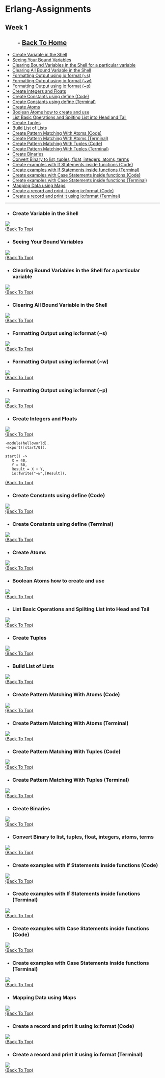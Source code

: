 # Erlang-Assignments
## Week 1  &nbsp;&nbsp;&nbsp;&nbsp;&nbsp;&nbsp;&nbsp;&nbsp;&nbsp;&nbsp;&nbsp;&nbsp;&nbsp;&nbsp;&nbsp;&nbsp;&nbsp;&nbsp;&nbsp;&nbsp;&nbsp;&nbsp;&nbsp;&nbsp;&nbsp;&nbsp;&nbsp;&nbsp;&nbsp;&nbsp;&nbsp;&nbsp;&nbsp;&nbsp;&nbsp;&nbsp;&nbsp;&nbsp;&nbsp;&nbsp;&nbsp;&nbsp;&nbsp;&nbsp;&nbsp;&nbsp;&nbsp;&nbsp;&nbsp;&nbsp;&nbsp;&nbsp;&nbsp;&nbsp;&nbsp;&nbsp;&nbsp;&nbsp;&nbsp;&nbsp;&nbsp;&nbsp;&nbsp;&nbsp;&nbsp;&nbsp;&nbsp;&nbsp;&nbsp;&nbsp;&nbsp;&nbsp;&nbsp;&nbsp;&nbsp;&nbsp;&nbsp;&nbsp;&nbsp;&nbsp;&nbsp;&nbsp;&nbsp;&nbsp;&nbsp;&nbsp;&nbsp;&nbsp;&nbsp;&nbsp;&nbsp;&nbsp;&nbsp;&nbsp;&nbsp;&nbsp;&nbsp;&nbsp;&nbsp;&nbsp;&nbsp;&nbsp;&nbsp;&nbsp;&nbsp;&nbsp;&nbsp;&nbsp;&nbsp;- [Back To Home](https://github.com/PranavArya37/Erlang#erlang-assignments)

- [Create Variable in the Shell](#create-variable-in-the-shell)
- [Seeing Your Bound Variables](#seeing-your-bound-variables)
- [Clearing Bound Variables in the Shell for a particular variable](#clearing-bound-variables-in-the-shell-for-a-particular-variable)
- [Clearing All Bound Variable in the Shell](#clearing-all-bound-variable-in-the-shell)
- [Formatting Output using io:format (~s)](#formatting-output-using-ioformat-s)
- [Formatting Output using io:format (~w)](#formatting-output-using-ioformat-w)
- [Formatting Output using io:format (~p)](#formatting-output-using-ioformat-p)
- [Create Integers and Floats](#create-integers-and-floats)
- [Create Constants using define (Code)](#create-constants-using-define-code)
- [Create Constants using define (Terminal)](#create-constants-using-define-terminal)
- [Create Atoms](#create-atoms)
- [Boolean Atoms how to create and use](#boolean-atoms-how-to-create-and-use)
- [List Basic Operations and Spilting List into Head and Tail](#list-basic-operations-and-spilting-list-into-head-and-tail)
- [Create Tuples](#create-tuples)
- [Build List of Lists](#build-list-of-lists)
- [Create Pattern Matching With Atoms (Code)](#create-pattern-matching-with-atoms-code)
- [Create Pattern Matching With Atoms (Terminal)](#create-pattern-matching-with-atoms-terminal)
- [Create Pattern Matching With Tuples (Code)](#create-pattern-matching-with-tuples-code)
- [Create Pattern Matching With Tuples (Terminal)](#create-pattern-matching-with-tuples-terminal)
- [Create Binaries](#create-binaries)
- [Convert Binary to list, tuples, float, integers, atoms, terms](#convert-binary-to-list-tuples-float-integers-atoms-terms)
- [Create examples with If Statements inside functions (Code)](#create-examples-with-if-statements-inside-functions-code)
- [Create examples with If Statements inside functions (Terminal)](#create-examples-with-if-statements-inside-functions-terminal)
- [Create examples with Case Statements inside functions (Code)](#create-examples-with-case-statements-inside-functions-code)
- [Create examples with Case Statements inside functions (Terminal)](#create-examples-with-case-statements-inside-functions-terminal)
- [Mapping Data using Maps](#mapping-data-using-maps)
- [Create a record and print it using io:format (Code)](#create-a-record-and-print-it-using-ioformat-code)
- [Create a record and print it using io:format (Terminal)](#create-a-record-and-print-it-using-ioformat-terminal)

***
- ### Create Variable in the Shell 

![](Screenshots%20Week%201/Create%20Variables%20in%20the%20Shell.png)<br>
[(Back To Top)](#week-1----back-to-home)
    
- ### Seeing Your Bound Variables

![](Screenshots%20Week%201/Seeing%20Your%20Bound%20Variables.png)<br>
[(Back To Top)](#week-1----back-to-home)
    
- ### Clearing Bound Variables in the Shell for a particular variable

![](Screenshots%20Week%201/Clearing%20Bound%20Variables%20in%20the%20Shell%20for%20a%20Particular%20Variable.png)<br>
[(Back To Top)](#week-1----back-to-home)

- ### Clearing All Bound Variable in the Shell

![](Screenshots%20Week%201/Clearing%20All%20Bound%20Variable%20in%20the%20Shell.png)<br>
[(Back To Top)](#week-1----back-to-home)
    
- ### Formatting Output using io:format (~s)

![](Screenshots%20Week%201/Formatting%20Output%20using%20io:format%201.png)<br>
[(Back To Top)](#week-1----back-to-home)

- ### Formatting Output using io:format (~w)

![](Screenshots%20Week%201/Formatting%20Output%20using%20io:format%202.png)<br>
[(Back To Top)](#week-1----back-to-home)

- ### Formatting Output using io:format (~p)

![](Screenshots%20Week%201/Formatting%20Output%20using%20io:format%203.png)<br>
[(Back To Top)](#week-1----back-to-home)
    
- ### Create Integers and Floats

![](Screenshots%20Week%201/Create%20Integers%20and%20Floats.png)<br>
[(Back To Top)](#week-1----back-to-home)


```
-module(helloworld). 
-export([start/0]). 

start() -> 
   X = 40, 
   Y = 50, 
   Result = X + Y, 
   io:fwrite("~w",[Result]).
```
[(Back To Top)](#week-1----back-to-home)
    
- ### Create Constants using define (Code)

![](Screenshots%20Week%201/Constants%20Using%20Define%20ERL.png)<br>
[(Back To Top)](#week-1----back-to-home)

- ### Create Constants using define (Terminal)

![](Screenshots%20Week%201/Constants%20Using%20Define%20Terminal.png)<br>
[(Back To Top)](#week-1----back-to-home)

- ### Create Atoms

![](Screenshots%20Week%201/Create%20Atoms.png)<br>
[(Back To Top)](#week-1----back-to-home)
    
- ### Boolean Atoms how to create and use 

![](Screenshots%20Week%201/Boolean%20Atoms%20how%20to%20create%20and%20use.png)<br>
[(Back To Top)](#week-1----back-to-home)
    
- ### List Basic Operations and Spilting List into Head and Tail 

![](Screenshots%20Week%201/List%20Basic%20Operations%20and%20Spilting%20List%20into%20Head%20and%20Tail.png)<br>
[(Back To Top)](#week-1----back-to-home)

- ### Create Tuples

![](Screenshots%20Week%201/Create%20Tuple.png)<br>
[(Back To Top)](#week-1----back-to-home)

- ### Build List of Lists

![](Screenshots%20Week%201/Build%20List%20of%20Lists.png)<br>
[(Back To Top)](#week-1----back-to-home)

- ### Create Pattern Matching With Atoms (Code)

![](Screenshots%20Week%201/Pattern%20Matching%20With%20Atoms%20Code.png)<br>
[(Back To Top)](#week-1----back-to-home)

- ### Create Pattern Matching With Atoms (Terminal)

![](Screenshots%20Week%201/Pattern%20Matching%20With%20Atoms%20Terminal.png)<br>
[(Back To Top)](#week-1----back-to-home)

- ### Create Pattern Matching With Tuples (Code)

![](Screenshots%20Week%201/Pattern%20Matching%20With%20Tuples%20Code.png)<br>
[(Back To Top)](#week-1----back-to-home)

- ### Create Pattern Matching With Tuples (Terminal)

![](Screenshots%20Week%201/Pattern%20Matching%20With%20Tuples%20Terminal.png)<br>
[(Back To Top)](#week-1----back-to-home)

- ### Create Binaries

![](Screenshots%20Week%201/Create%20Binaries.png)<br>
[(Back To Top)](#week-1----back-to-home)

- ### Convert Binary to list, tuples, float, integers, atoms, terms

![](Screenshots%20Week%201/Playing%20With%20Binaries.png)<br>
[(Back To Top)](#week-1----back-to-home)

- ### Create examples with If Statements inside functions (Code)

![](Screenshots%20Week%201/If%20Statement%20Inside%20Functions%20Code.png)<br>
[(Back To Top)](#week-1----back-to-home)

- ### Create examples with If Statements inside functions (Terminal)

![](Screenshots%20Week%201/If%20Statement%20Inside%20Functions%20Terminal.png)<br>
[(Back To Top)](#week-1----back-to-home)

- ### Create examples with Case Statements inside functions (Code)

![](Screenshots%20Week%201/Case%20Statement%20Inside%20Function%20Code.png)<br>
[(Back To Top)](#week-1----back-to-home)

- ### Create examples with Case Statements inside functions (Terminal)

![](Screenshots%20Week%201/Case%20Statement%20Inside%20Function%20Terminal.png)<br>
[(Back To Top)](#week-1----back-to-home)

- ### Mapping Data using Maps

![](Screenshots%20Week%201/Maps.png)<br>
[(Back To Top)](#week-1----back-to-home)

- ### Create a record and print it using io:format (Code)

![](Screenshots%20Week%201/Record%20Code.png)<br>
[(Back To Top)](#week-1----back-to-home)

- ### Create a record and print it using io:format (Terminal)

![](Screenshots%20Week%201/Record%20Terminal.png)<br>
[(Back To Top)](#week-1----back-to-home)

